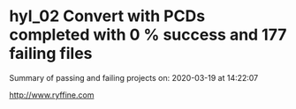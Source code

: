 # hyl_02 Convert with PCDs completed with 0 % success and 177 failing files

Summary of passing and failing projects on: 2020-03-19 at 14:22:07

http://www.ryffine.com
